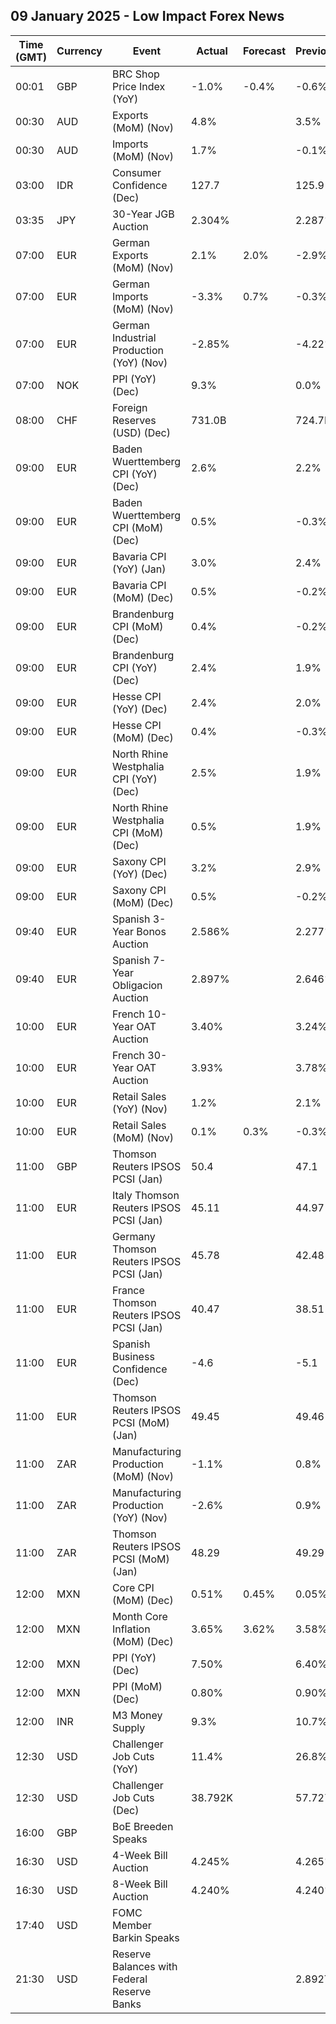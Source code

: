 ## 09 January 2025 - Low Impact Forex News

| Time (GMT) | Currency | Event | Actual | Forecast | Previous |
|------|----------|-------|--------|----------|----------|
| 00:01 | GBP | BRC Shop Price Index (YoY) | -1.0% | -0.4% | -0.6% |
| 00:30 | AUD | Exports (MoM) (Nov) | 4.8% |  | 3.5% |
| 00:30 | AUD | Imports (MoM) (Nov) | 1.7% |  | -0.1% |
| 03:00 | IDR | Consumer Confidence (Dec) | 127.7 |  | 125.9 |
| 03:35 | JPY | 30-Year JGB Auction | 2.304% |  | 2.287% |
| 07:00 | EUR | German Exports (MoM) (Nov) | 2.1% | 2.0% | -2.9% |
| 07:00 | EUR | German Imports (MoM) (Nov) | -3.3% | 0.7% | -0.3% |
| 07:00 | EUR | German Industrial Production (YoY) (Nov) | -2.85% |  | -4.22% |
| 07:00 | NOK | PPI (YoY) (Dec) | 9.3% |  | 0.0% |
| 08:00 | CHF | Foreign Reserves (USD) (Dec) | 731.0B |  | 724.7B |
| 09:00 | EUR | Baden Wuerttemberg CPI (YoY) (Dec) | 2.6% |  | 2.2% |
| 09:00 | EUR | Baden Wuerttemberg CPI (MoM) (Dec) | 0.5% |  | -0.3% |
| 09:00 | EUR | Bavaria CPI (YoY) (Jan) | 3.0% |  | 2.4% |
| 09:00 | EUR | Bavaria CPI (MoM) (Dec) | 0.5% |  | -0.2% |
| 09:00 | EUR | Brandenburg CPI (MoM) (Dec) | 0.4% |  | -0.2% |
| 09:00 | EUR | Brandenburg CPI (YoY) (Dec) | 2.4% |  | 1.9% |
| 09:00 | EUR | Hesse CPI (YoY) (Dec) | 2.4% |  | 2.0% |
| 09:00 | EUR | Hesse CPI (MoM) (Dec) | 0.4% |  | -0.3% |
| 09:00 | EUR | North Rhine Westphalia CPI (YoY) (Dec) | 2.5% |  | 1.9% |
| 09:00 | EUR | North Rhine Westphalia CPI (MoM) (Dec) | 0.5% |  | 1.9% |
| 09:00 | EUR | Saxony CPI (YoY) (Dec) | 3.2% |  | 2.9% |
| 09:00 | EUR | Saxony CPI (MoM) (Dec) | 0.5% |  | -0.2% |
| 09:40 | EUR | Spanish 3-Year Bonos Auction | 2.586% |  | 2.277% |
| 09:40 | EUR | Spanish 7-Year Obligacion Auction | 2.897% |  | 2.646% |
| 10:00 | EUR | French 10-Year OAT Auction | 3.40% |  | 3.24% |
| 10:00 | EUR | French 30-Year OAT Auction | 3.93% |  | 3.78% |
| 10:00 | EUR | Retail Sales (YoY) (Nov) | 1.2% |  | 2.1% |
| 10:00 | EUR | Retail Sales (MoM) (Nov) | 0.1% | 0.3% | -0.3% |
| 11:00 | GBP | Thomson Reuters IPSOS PCSI (Jan) | 50.4 |  | 47.1 |
| 11:00 | EUR | Italy Thomson Reuters IPSOS PCSI (Jan) | 45.11 |  | 44.97 |
| 11:00 | EUR | Germany Thomson Reuters IPSOS PCSI (Jan) | 45.78 |  | 42.48 |
| 11:00 | EUR | France Thomson Reuters IPSOS PCSI (Jan) | 40.47 |  | 38.51 |
| 11:00 | EUR | Spanish Business Confidence (Dec) | -4.6 |  | -5.1 |
| 11:00 | EUR | Thomson Reuters IPSOS PCSI (MoM) (Jan) | 49.45 |  | 49.46 |
| 11:00 | ZAR | Manufacturing Production (MoM) (Nov) | -1.1% |  | 0.8% |
| 11:00 | ZAR | Manufacturing Production (YoY) (Nov) | -2.6% |  | 0.9% |
| 11:00 | ZAR | Thomson Reuters IPSOS PCSI (MoM) (Jan) | 48.29 |  | 49.29 |
| 12:00 | MXN | Core CPI (MoM) (Dec) | 0.51% | 0.45% | 0.05% |
| 12:00 | MXN | Month Core Inflation (MoM) (Dec) | 3.65% | 3.62% | 3.58% |
| 12:00 | MXN | PPI (YoY) (Dec) | 7.50% |  | 6.40% |
| 12:00 | MXN | PPI (MoM) (Dec) | 0.80% |  | 0.90% |
| 12:00 | INR | M3 Money Supply | 9.3% |  | 10.7% |
| 12:30 | USD | Challenger Job Cuts (YoY) | 11.4% |  | 26.8% |
| 12:30 | USD | Challenger Job Cuts (Dec) | 38.792K |  | 57.727K |
| 16:00 | GBP | BoE Breeden Speaks |  |  |  |
| 16:30 | USD | 4-Week Bill Auction | 4.245% |  | 4.265% |
| 16:30 | USD | 8-Week Bill Auction | 4.240% |  | 4.240% |
| 17:40 | USD | FOMC Member Barkin Speaks |  |  |  |
| 21:30 | USD | Reserve Balances with Federal Reserve Banks |  |  | 2.892T |
